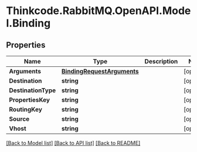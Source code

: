 # Thinkcode.RabbitMQ.OpenAPI.Model.Binding
## Properties

Name | Type | Description | Notes
------------ | ------------- | ------------- | -------------
**Arguments** | [**BindingRequestArguments**](BindingRequestArguments.md) |  | [optional] 
**Destination** | **string** |  | [optional] 
**DestinationType** | **string** |  | [optional] 
**PropertiesKey** | **string** |  | [optional] 
**RoutingKey** | **string** |  | [optional] 
**Source** | **string** |  | [optional] 
**Vhost** | **string** |  | [optional] 

[[Back to Model list]](../README.md#documentation-for-models) [[Back to API list]](../README.md#documentation-for-api-endpoints) [[Back to README]](../README.md)

